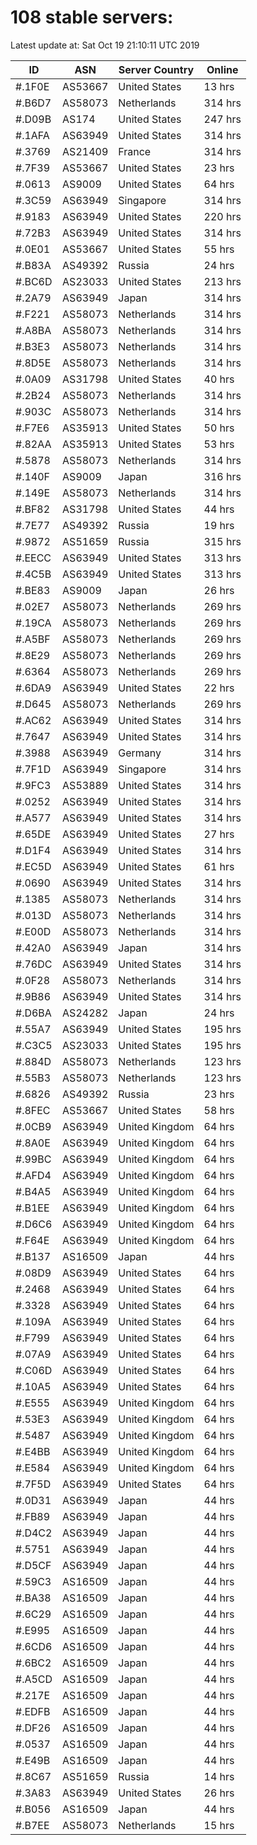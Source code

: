 # 108 stable servers:

Latest update at: Sat Oct 19 21:10:11 UTC 2019

| ID | ASN | Server Country | Online |
| -- | --- | -------------- | ------ |
| #.1F0E | AS53667 | United States | 13 hrs |
| #.B6D7 | AS58073 | Netherlands | 314 hrs |
| #.D09B | AS174 | United States | 247 hrs |
| #.1AFA | AS63949 | United States | 314 hrs |
| #.3769 | AS21409 | France | 314 hrs |
| #.7F39 | AS53667 | United States | 23 hrs |
| #.0613 | AS9009 | United States | 64 hrs |
| #.3C59 | AS63949 | Singapore | 314 hrs |
| #.9183 | AS63949 | United States | 220 hrs |
| #.72B3 | AS63949 | United States | 314 hrs |
| #.0E01 | AS53667 | United States | 55 hrs |
| #.B83A | AS49392 | Russia | 24 hrs |
| #.BC6D | AS23033 | United States | 213 hrs |
| #.2A79 | AS63949 | Japan | 314 hrs |
| #.F221 | AS58073 | Netherlands | 314 hrs |
| #.A8BA | AS58073 | Netherlands | 314 hrs |
| #.B3E3 | AS58073 | Netherlands | 314 hrs |
| #.8D5E | AS58073 | Netherlands | 314 hrs |
| #.0A09 | AS31798 | United States | 40 hrs |
| #.2B24 | AS58073 | Netherlands | 314 hrs |
| #.903C | AS58073 | Netherlands | 314 hrs |
| #.F7E6 | AS35913 | United States | 50 hrs |
| #.82AA | AS35913 | United States | 53 hrs |
| #.5878 | AS58073 | Netherlands | 314 hrs |
| #.140F | AS9009 | Japan | 316 hrs |
| #.149E | AS58073 | Netherlands | 314 hrs |
| #.BF82 | AS31798 | United States | 44 hrs |
| #.7E77 | AS49392 | Russia | 19 hrs |
| #.9872 | AS51659 | Russia | 315 hrs |
| #.EECC | AS63949 | United States | 313 hrs |
| #.4C5B | AS63949 | United States | 313 hrs |
| #.BE83 | AS9009 | Japan | 26 hrs |
| #.02E7 | AS58073 | Netherlands | 269 hrs |
| #.19CA | AS58073 | Netherlands | 269 hrs |
| #.A5BF | AS58073 | Netherlands | 269 hrs |
| #.8E29 | AS58073 | Netherlands | 269 hrs |
| #.6364 | AS58073 | Netherlands | 269 hrs |
| #.6DA9 | AS63949 | United States | 22 hrs |
| #.D645 | AS58073 | Netherlands | 269 hrs |
| #.AC62 | AS63949 | United States | 314 hrs |
| #.7647 | AS63949 | United States | 314 hrs |
| #.3988 | AS63949 | Germany | 314 hrs |
| #.7F1D | AS63949 | Singapore | 314 hrs |
| #.9FC3 | AS53889 | United States | 314 hrs |
| #.0252 | AS63949 | United States | 314 hrs |
| #.A577 | AS63949 | United States | 314 hrs |
| #.65DE | AS63949 | United States | 27 hrs |
| #.D1F4 | AS63949 | United States | 314 hrs |
| #.EC5D | AS63949 | United States | 61 hrs |
| #.0690 | AS63949 | United States | 314 hrs |
| #.1385 | AS58073 | Netherlands | 314 hrs |
| #.013D | AS58073 | Netherlands | 314 hrs |
| #.E00D | AS58073 | Netherlands | 314 hrs |
| #.42A0 | AS63949 | Japan | 314 hrs |
| #.76DC | AS63949 | United States | 314 hrs |
| #.0F28 | AS58073 | Netherlands | 314 hrs |
| #.9B86 | AS63949 | United States | 314 hrs |
| #.D6BA | AS24282 | Japan | 24 hrs |
| #.55A7 | AS63949 | United States | 195 hrs |
| #.C3C5 | AS23033 | United States | 195 hrs |
| #.884D | AS58073 | Netherlands | 123 hrs |
| #.55B3 | AS58073 | Netherlands | 123 hrs |
| #.6826 | AS49392 | Russia | 23 hrs |
| #.8FEC | AS53667 | United States | 58 hrs |
| #.0CB9 | AS63949 | United Kingdom | 64 hrs |
| #.8A0E | AS63949 | United Kingdom | 64 hrs |
| #.99BC | AS63949 | United Kingdom | 64 hrs |
| #.AFD4 | AS63949 | United Kingdom | 64 hrs |
| #.B4A5 | AS63949 | United Kingdom | 64 hrs |
| #.B1EE | AS63949 | United Kingdom | 64 hrs |
| #.D6C6 | AS63949 | United Kingdom | 64 hrs |
| #.F64E | AS63949 | United Kingdom | 64 hrs |
| #.B137 | AS16509 | Japan | 44 hrs |
| #.08D9 | AS63949 | United States | 64 hrs |
| #.2468 | AS63949 | United States | 64 hrs |
| #.3328 | AS63949 | United States | 64 hrs |
| #.109A | AS63949 | United States | 64 hrs |
| #.F799 | AS63949 | United States | 64 hrs |
| #.07A9 | AS63949 | United States | 64 hrs |
| #.C06D | AS63949 | United States | 64 hrs |
| #.10A5 | AS63949 | United States | 64 hrs |
| #.E555 | AS63949 | United Kingdom | 64 hrs |
| #.53E3 | AS63949 | United Kingdom | 64 hrs |
| #.5487 | AS63949 | United Kingdom | 64 hrs |
| #.E4BB | AS63949 | United Kingdom | 64 hrs |
| #.E584 | AS63949 | United Kingdom | 64 hrs |
| #.7F5D | AS63949 | United States | 64 hrs |
| #.0D31 | AS63949 | Japan | 44 hrs |
| #.FB89 | AS63949 | Japan | 44 hrs |
| #.D4C2 | AS63949 | Japan | 44 hrs |
| #.5751 | AS63949 | Japan | 44 hrs |
| #.D5CF | AS63949 | Japan | 44 hrs |
| #.59C3 | AS16509 | Japan | 44 hrs |
| #.BA38 | AS16509 | Japan | 44 hrs |
| #.6C29 | AS16509 | Japan | 44 hrs |
| #.E995 | AS16509 | Japan | 44 hrs |
| #.6CD6 | AS16509 | Japan | 44 hrs |
| #.6BC2 | AS16509 | Japan | 44 hrs |
| #.A5CD | AS16509 | Japan | 44 hrs |
| #.217E | AS16509 | Japan | 44 hrs |
| #.EDFB | AS16509 | Japan | 44 hrs |
| #.DF26 | AS16509 | Japan | 44 hrs |
| #.0537 | AS16509 | Japan | 44 hrs |
| #.E49B | AS16509 | Japan | 44 hrs |
| #.8C67 | AS51659 | Russia | 14 hrs |
| #.3A83 | AS63949 | United States | 26 hrs |
| #.B056 | AS16509 | Japan | 44 hrs |
| #.B7EE | AS58073 | Netherlands | 15 hrs |

